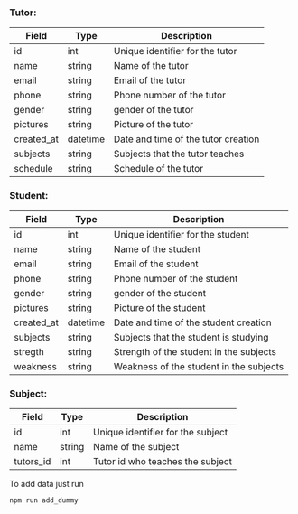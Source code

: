 ### Tutor:

| Field      | Type     | Description                         |
| ---------- | -------- | ----------------------------------- |
| id         | int      | Unique identifier for the tutor     |
| name       | string   | Name of the tutor                   |
| email      | string   | Email of the tutor                  |
| phone      | string   | Phone number of the tutor           |
| gender     | string   | gender of the tutor                 |
| pictures   | string   | Picture of the tutor                |
| created_at | datetime | Date and time of the tutor creation |
| subjects   | string   | Subjects that the tutor teaches     |
| schedule   | string   | Schedule of the tutor               |

### Student:

| Field      | Type     | Description                             |
| ---------- | -------- | --------------------------------------- |
| id         | int      | Unique identifier for the student       |
| name       | string   | Name of the student                     |
| email      | string   | Email of the student                    |
| phone      | string   | Phone number of the student             |
| gender     | string   | gender of the student                   |
| pictures   | string   | Picture of the student                  |
| created_at | datetime | Date and time of the student creation   |
| subjects   | string   | Subjects that the student is studying   |
| stregth    | string   | Strength of the student in the subjects |
| weakness   | string   | Weakness of the student in the subjects |

### Subject:
| Field      | Type     | Description                             |
| ---------- | -------- | --------------------------------------- |
| id         | int      | Unique identifier for the subject       |
| name       | string   | Name of the subject                     |
| tutors_id  | int      | Tutor id who teaches the subject        |

To add data just run

```terminal
npm run add_dummy
```

